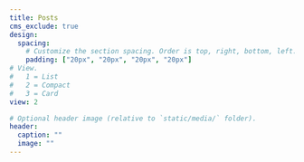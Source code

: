 ```yaml
---
title: Posts
cms_exclude: true
design:
  spacing:
    # Customize the section spacing. Order is top, right, bottom, left.
    padding: ["20px", "20px", "20px", "20px"]
# View.
#   1 = List
#   2 = Compact
#   3 = Card
view: 2

# Optional header image (relative to `static/media/` folder).
header:
  caption: ""
  image: ""
---
```

